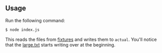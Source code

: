 ## Usage

Run the following command:

```bash
$ node index.js
```

This reads the files from [fixtures](fixtures) and writes them to `actual`.
You'll notice that the [large.txt](fixtures/large.txt) starts writing over at the beginning.